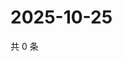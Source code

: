 # 2025-10-25

共 0 条

<!-- BEGIN ZHIHUQUESTIONS -->
<!-- 最后更新时间 Sat Oct 25 2025 23:09:58 GMT+0800 (China Standard Time) -->

<!-- END ZHIHUQUESTIONS -->
